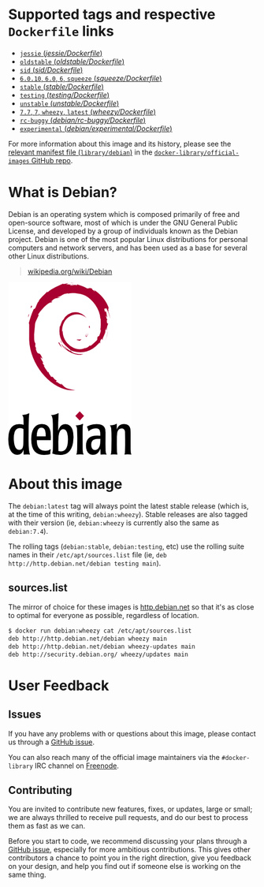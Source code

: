 # Supported tags and respective `Dockerfile` links

- [`jessie` (*jessie/Dockerfile*)](https://github.com/tianon/docker-brew-debian/blob/b34a02cb006a698c1b4be59fb1d4ba8eabc502b6/jessie/Dockerfile)
- [`oldstable` (*oldstable/Dockerfile*)](https://github.com/tianon/docker-brew-debian/blob/b34a02cb006a698c1b4be59fb1d4ba8eabc502b6/oldstable/Dockerfile)
- [`sid` (*sid/Dockerfile*)](https://github.com/tianon/docker-brew-debian/blob/b34a02cb006a698c1b4be59fb1d4ba8eabc502b6/sid/Dockerfile)
- [`6.0.10`, `6.0`, `6`, `squeeze` (*squeeze/Dockerfile*)](https://github.com/tianon/docker-brew-debian/blob/b34a02cb006a698c1b4be59fb1d4ba8eabc502b6/squeeze/Dockerfile)
- [`stable` (*stable/Dockerfile*)](https://github.com/tianon/docker-brew-debian/blob/b34a02cb006a698c1b4be59fb1d4ba8eabc502b6/stable/Dockerfile)
- [`testing` (*testing/Dockerfile*)](https://github.com/tianon/docker-brew-debian/blob/b34a02cb006a698c1b4be59fb1d4ba8eabc502b6/testing/Dockerfile)
- [`unstable` (*unstable/Dockerfile*)](https://github.com/tianon/docker-brew-debian/blob/b34a02cb006a698c1b4be59fb1d4ba8eabc502b6/unstable/Dockerfile)
- [`7.7`, `7`, `wheezy`, `latest` (*wheezy/Dockerfile*)](https://github.com/tianon/docker-brew-debian/blob/b34a02cb006a698c1b4be59fb1d4ba8eabc502b6/wheezy/Dockerfile)
- [`rc-buggy` (*debian/rc-buggy/Dockerfile*)](https://github.com/tianon/dockerfiles/blob/7ac078092e6e247b4df508c4838f314a3f749b94/debian/rc-buggy/Dockerfile)
- [`experimental` (*debian/experimental/Dockerfile*)](https://github.com/tianon/dockerfiles/blob/7ac078092e6e247b4df508c4838f314a3f749b94/debian/experimental/Dockerfile)

For more information about this image and its history, please see the [relevant
manifest file
(`library/debian`)](https://github.com/docker-library/official-images/blob/master/library/debian)
in the [`docker-library/official-images` GitHub
repo](https://github.com/docker-library/official-images).

# What is Debian?

Debian is an operating system which is composed primarily of free and
open-source software, most of which is under the GNU General Public License, and
developed by a group of individuals known as the Debian project. Debian is one
of the most popular Linux distributions for personal computers and network
servers, and has been used as a base for several other Linux distributions.

> [wikipedia.org/wiki/Debian](https://en.wikipedia.org/wiki/Debian)

![logo](https://raw.githubusercontent.com/docker-library/docs/master/debian/logo.png)

# About this image

The `debian:latest` tag will always point the latest stable release (which is,
at the time of this writing, `debian:wheezy`).  Stable releases are also tagged
with their version (ie, `debian:wheezy` is currently also the same as
`debian:7.4`).

The rolling tags (`debian:stable`, `debian:testing`, etc) use the rolling suite
names in their `/etc/apt/sources.list` file (ie, `deb
http://http.debian.net/debian testing main`).

## sources.list

The mirror of choice for these images is
[http.debian.net](http://http.debian.net) so that it's as close to optimal for
everyone as possible, regardless of location.

    $ docker run debian:wheezy cat /etc/apt/sources.list
    deb http://http.debian.net/debian wheezy main
    deb http://http.debian.net/debian wheezy-updates main
    deb http://security.debian.org/ wheezy/updates main

# User Feedback

## Issues

If you have any problems with or questions about this image, please contact us
 through a [GitHub issue](https://github.com/tianon/docker-brew-debian/issues).

You can also reach many of the official image maintainers via the
`#docker-library` IRC channel on [Freenode](https://freenode.net).

## Contributing

You are invited to contribute new features, fixes, or updates, large or small;
we are always thrilled to receive pull requests, and do our best to process them
as fast as we can.

Before you start to code, we recommend discussing your plans 
through a [GitHub issue](https://github.com/tianon/docker-brew-debian/issues), especially for more ambitious
contributions. This gives other contributors a chance to point you in the right
direction, give you feedback on your design, and help you find out if someone
else is working on the same thing.
